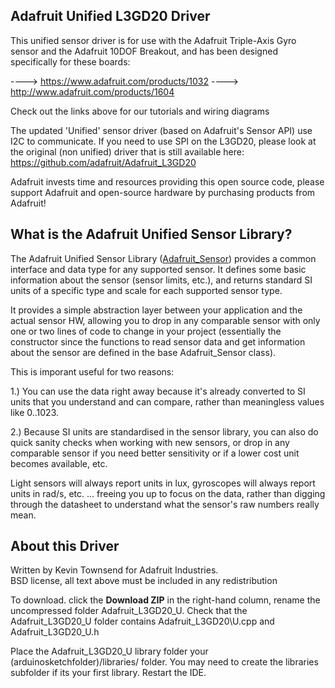 ## Adafruit Unified L3GD20 Driver ##

This unified sensor driver is for use with the Adafruit Triple-Axis Gyro sensor and the Adafruit 10DOF Breakout, and has been designed specifically for these boards:

  ----> https://www.adafruit.com/products/1032
  ----> http://www.adafruit.com/products/1604

Check out the links above for our tutorials and wiring diagrams 

The updated 'Unified' sensor driver (based on Adafruit's Sensor API) use I2C to communicate.  If you need to use SPI on the L3GD20, please look at the original (non unified) driver that is still available here: https://github.com/adafruit/Adafruit_L3GD20

Adafruit invests time and resources providing this open source code, 
please support Adafruit and open-source hardware by purchasing 
products from Adafruit!

## What is the Adafruit Unified Sensor Library? ##

The Adafruit Unified Sensor Library ([Adafruit_Sensor](https://github.com/adafruit/Adafruit_Sensor)) provides a common interface and data type for any supported sensor.  It defines some basic information about the sensor (sensor limits, etc.), and returns standard SI units of a specific type and scale for each supported sensor type.

It provides a simple abstraction layer between your application and the actual sensor HW, allowing you to drop in any comparable sensor with only one or two lines of code to change in your project (essentially the constructor since the functions to read sensor data and get information about the sensor are defined in the base Adafruit_Sensor class).

This is imporant useful for two reasons:

1.) You can use the data right away because it's already converted to SI units that you understand and can compare, rather than meaningless values like 0..1023.

2.) Because SI units are standardised in the sensor library, you can also do quick sanity checks when working with new sensors, or drop in any comparable sensor if you need better sensitivity or if a lower cost unit becomes available, etc. 

Light sensors will always report units in lux, gyroscopes will always report units in rad/s, etc. ... freeing you up to focus on the data, rather than digging through the datasheet to understand what the sensor's raw numbers really mean.

## About this Driver ##

Written by Kevin Townsend for Adafruit Industries.  
BSD license, all text above must be included in any redistribution

To download. click the **Download ZIP** in the right-hand column, rename the uncompressed folder Adafruit\_L3GD20\_U. Check that the Adafruit\_L3GD20\_U folder contains Adafruit\_L3GD20\U.cpp and Adafruit\_L3GD20\_U.h

Place the Adafruit\_L3GD20\_U library folder your (arduinosketchfolder)/libraries/ folder. You may need to create the libraries subfolder if its your first library. Restart the IDE.
